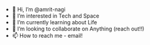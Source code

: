 - 👋 Hi, I’m @amrit-nagi
- 👀 I’m interested in Tech and Space
- 🌱 I’m currently learning about Life
- 💞️ I’m looking to collaborate on Anything (reach out!!)
- 📫 How to reach me - email!

<!---
amrit-nagi/amrit-nagi is a ✨ special ✨ repository because its `README.md` (this file) appears on your GitHub profile.
You can click the Preview link to take a look at your changes.
--->
